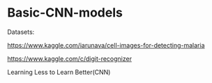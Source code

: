 # Basic-CNN-models
Datasets:

https://www.kaggle.com/iarunava/cell-images-for-detecting-malaria


https://www.kaggle.com/c/digit-recognizer

Learning Less to Learn Better(CNN)
